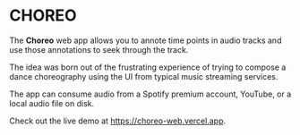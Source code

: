 # CHOREO

The **Choreo** web app allows you to annote time points in audio tracks and use those annotations to seek through the track.

The idea was born out of the frustrating experience of trying to compose a dance choreography using the UI from typical music streaming services.

The app can consume audio from a Spotify premium account, YouTube, or a local audio file on disk.

Check out the live demo at https://choreo-web.vercel.app.